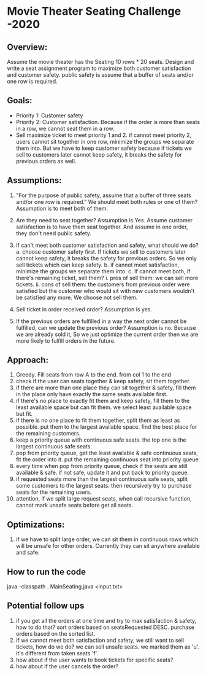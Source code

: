 # Movie Theater Seating Challenge -2020


## Overview:
Assume the movie theater has the Seating 10 rows * 20 seats.
Design and write a seat assignment program to maximize both customer satisfaction and customer safety.
public safety is assume that a buffer of seats and/or one row is required.

## Goals:

- Priority 1: Customer safety
- Priority 2: Customer satisfaction. Because if the order is more than seats in a row, we cannot seat them in a row.
- Sell maximize ticket to meet priority 1 and 2. if cannot meet priority 2, users cannot sit together in one row, minimize the groups we separate them into. But we have to keep customer safety because if tickets we sell to customers later cannot keep safety, it breaks the safety for previous orders as well.

## Assumptions:
1. "For the purpose of public safety, assume that a buffer of three seats and/or one row is required." We should meet both rules or one of them?
Assumption is to meet both of them.

2. Are they need to seat together? 
Assumption is Yes. Assume customer satisfaction is to have them seat together.
And assume in one order, they don't need public safety.

3. If can't meet both customer satisfaction and safety, what should we do?
	a. choose customer safety first. If tickets we sell to customers later cannot keep safety, it breaks the safety for previous orders. So we only sell tickets which can keep safety.
	b. if cannot meet satisfaction, minimize the groups we separate them into. 
	c. If cannot meet both, if there's remaining ticket, sell them?
 		i. pros of sell them: we can sell more tickets.
		ii. cons of sell them: the customers from previous order were satisfied but the customer who would sit with new customers wouldn't be satisfied any more.
		We choose not sell them.

4. Sell ticket in order received order?
Assumption is yes.

5. If the previous orders are fulfilled in a way the next order cannot be fulfilled, can we update the previous order?
Assumption is no. Because we are already sold it, So we just optimize the current order then we are more likely to fulfill orders in the future.


## Approach:

1. Greedy. Fill seats from row A to the end. from col 1 to the end
2. check if the user can seats together & keep safety, sit them together.
3. if there are more than one place they can sit together & safety, fill them in the place only have exactly the same seats available first.
4. if there's no place to exactly fit them and keep safety, fill them to the least available space but can fit them. we select least available space but fit.
5. if there is no one place to fit them together, split them as least as possible. put them to the largest available space. find the best place for the remaining customers. 
6. keep a priority queue with continuous safe seats. the top one is the largest continuous safe seats.
7. pop from priority queue, get the least available & safe continuous seats, fit the order into it. put the remaining continuous seat into priority queue
8. every time when pop from priority queue, check if the seats are still available & safe. if not safe, update it and put back to priority queue.
9. if requested seats more than the largest continuous safe seats, split some customers to the largest seats. then recursively try to purchase seats for the remaining users.
10. attention, if we split large request seats, when call recursive function, cannot mark unsafe seats before get all seats.


## Optimizations:
1. if we have to split large order, we can sit them in continuous rows which will be unsafe for other orders. Currently they can sit anywhere available and safe.

## How to run the code
java -classpath . MainSeating.java <input.txt>

## Potential follow ups 
1. if you get all the orders at one time and try to max satisfaction & safety, how to do that?
sort orders based on seatsRequested DESC. purchase orders based on the sorted list.
2. if we cannot meet both satisfaction and safety, we still want to sell tickets, how do we do?
we can sell unsafe seats. we marked them as 'u'. it's different from taken seats 'f'.
3. how about if the user wants to book tickets for specific seats?
4. how about if the user cancels the order?
